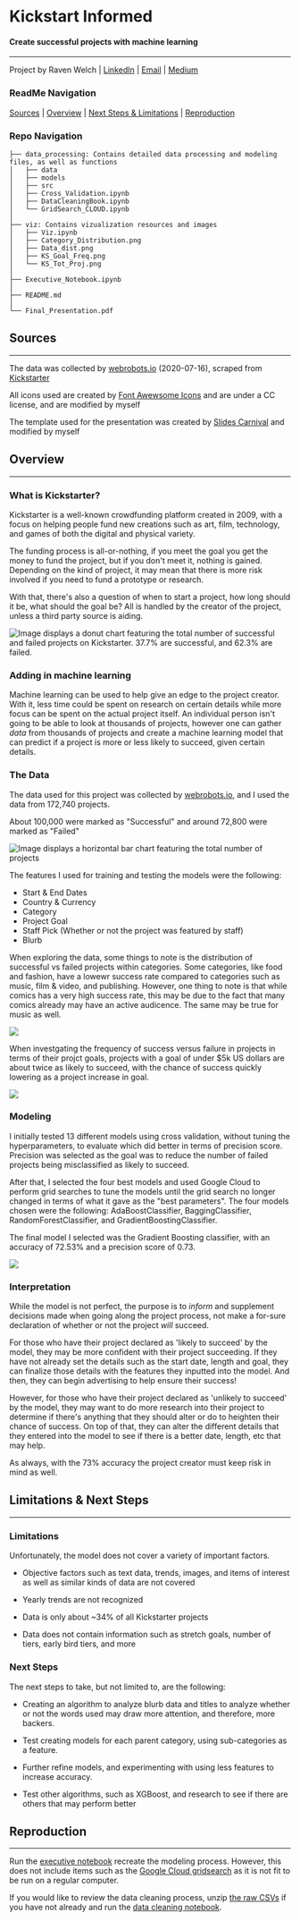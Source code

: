 # Kickstart Informed
#### Create successful projects with machine learning
---

Project by Raven Welch | [LinkedIn](https://www.linkedin.com/) | [Email](mailto:ravennhwelch@gmail.com) | [Medium](https://medium.com/@ravenwelch)

### ReadMe Navigation
[Sources](#Sources) | [Overview](#overview) | [Next Steps & Limitations](#next-steps--limitations) | [Reproduction](#reproduction)

### Repo Navigation
```
├── data_processing: Contains detailed data processing and modeling files, as well as functions 
│   ├── data
│   ├── models
│   ├── src
│   ├── Cross_Validation.ipynb
│   ├── DataCleaningBook.ipynb
│   └── GridSearch_CLOUD.ipynb
│
├── viz: Contains vizualization resources and images
│   ├── Viz.ipynb
│   ├── Category_Distribution.png
│   ├── Data_dist.png
│   ├── KS_Goal_Freq.png
│   └── KS_Tot_Proj.png
│
├── Executive_Notebook.ipynb
│
├── README.md
│
└── Final_Presentation.pdf
```

## Sources
--- 

The data was collected by [webrobots.io](https://webrobots.io/kickstarter-datasets/) (2020-07-16), scraped from [Kickstarter](https://www.kickstarter.com/)

All icons used are created by [Font Awewsome Icons](https://fontawesome.com/license/free) and are under a CC license, and are modified by myself

The template used for the presentation was created by [Slides Carnival](https://www.slidescarnival.com/) and modified by myself

## Overview
---

### What is Kickstarter?

Kickstarter is a well-known crowdfunding platform created in 2009, with a focus on helping people fund new creations such as art, film, technology, and games of both the digital and physical variety.

The funding process is all-or-nothing, if you meet the goal you get the money to fund the project, but if you don't meet it, nothing is gained. Depending on the kind of project, it may mean that there is more risk involved if you need to fund a prototype or research. 

With that, there's also a question of when to start a project, how long should it be, what should the goal be? All is handled by the creator of the project, unless a third party source is aiding. 

![Image displays a donut chart featuring the total number of successful and failed projects on Kickstarter. 37.7% are successful, and 62.3% are failed. ](viz/KS_Tot_Proj.png)

### Adding in machine learning

Machine learning can be used to help give an edge to the project creator. With it, less time could be spent on research on certain details while more focus can be spent on the actual project itself. An individual person isn't going to be able to look at thousands of projects, however one can gather _data_ from thousands of projects and create a machine learning model that can predict if a project is more or less likely to succeed, given certain details.

### The Data

The data used for this project was collected by [webrobots.io](https://webrobots.io/kickstarter-datasets/), and I used the data from 172,740 projects. 

About 100,000 were marked as "Successful" and around 72,800 were marked as "Failed"

![Image displays a horizontal bar chart featuring the total number of projects](viz/data.png)

The features I used for training and testing the models were the following:
- Start & End Dates 
- Country & Currency
- Category
- Project Goal
- Staff Pick (Whether or not the project was featured by staff) 
- Blurb

When exploring the data, some things to note is the distribution of successful vs failed projects within categories. Some categories, like food and fashion, have a lowewr success rate compared to categories such as music, film & video, and publishing. However, one thing to note is that while comics has a very high success rate, this may be due to the fact that many comics already may have an active audicence. The same may be true for music as well. 

![](viz/Category_Distribution.png)

When investgating the frequency of success versus failure in projects in terms of their projct goals, projects with a goal of under $5k US dollars are about twice as likely to succeed, with the chance of success quickly lowering as a project increase in goal.

![](viz/KS_Goal_Freq.png)

### Modeling

I initially tested 13 different models using cross validation, without tuning the hyperparameters, to evaluate which did better in terms of precision score. Precision was selected as the goal was to reduce the number of failed projects being misclassified as likely to succeed. 

After that, I selected the four best models and used Google Cloud to perform grid searches to tune the models until the grid search no longer changed in terms of what it gave as the "best parameters". The four models chosen were the following: AdaBoostClassifier, BaggingClassifier, RandomForestClassifier, and GradientBoostingClassifier. 

The final model I selected was the Gradient Boosting classifier, with an accuracy of 72.53% and a precision score of 0.73.

![](viz/model_results.png)

### Interpretation 

While the model is not perfect, the purpose is to _inform_ and supplement decisions made when going along the project process, not make a for-sure declaration of whether or not the project _will_ succeed.

For those who have their project declared as 'likely to succeed' by the model, they may be more confident with their project succeeding. If they have not already set the details such as the start date, length and goal, they can finalize those details with the features they inputted into the model. And then, they can begin advertising to help ensure their success!

However, for those who have their project declared as 'unlikely to succeed' by the model, they may want to do more research into their project to determine if there's anything that they should alter or do to heighten their chance of success. On top of that, they can alter the different details that they entered into the model to see if there is a better date, length, etc that may help.

As always, with the 73% accuracy the project creator must keep risk in mind as well.

## Limitations & Next Steps
---

### Limitations

Unfortunately, the model does not cover a variety of important factors.
- Objective factors such as text data, trends, images, and items of interest as well as similar kinds of data are not covered 

- Yearly trends are not recognized

- Data is only about ~34% of all Kickstarter projects 

- Data does not contain information such as stretch goals, number of tiers, early bird tiers, and more 

### Next Steps

The next steps to take, but not limited to, are the following: 

- Creating an algorithm to analyze blurb data and titles to analyze whether or not the words used may draw more attention, and therefore, more backers. 

- Test creating models for each parent category, using sub-categories as a feature.

- Further refine models, and experimenting with using less features to increase accuracy.

- Test other algorithms, such as XGBoost, and research to see if there are others that may perform better

## Reproduction
---

Run the [executive notebook]('Executive_Notebook.ipynb) recreate the modeling process. However, this does not include items such as the [Google Cloud gridsearch]('data_processing/GridSearch_CLOUD.ipynb') as it is not fit to be run on a regular computer.

If you would like to review the data cleaning process, unzip [the raw CSVs]('data_processing/data/Kickstarter_CSVs.zip) if you have not already and run the [data cleaning notebook]('data_processing/DataCleaningBook.ipynb'). 
